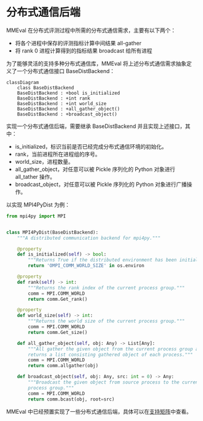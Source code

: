 # 分布式通信后端

MMEval 在分布式评测过程中所需的分布式通信需求，主要有以下两个：

- 将各个进程中保存的评测指标计算中间结果 all-gather
- 将 rank 0 进程计算得到的指标结果 broadcast 给所有进程

为了能够灵活的支持多种分布式通信库，MMEval 将上述分布式通信需求抽象定义了一个分布式通信接口 BaseDistBackend：

```{mermaid}
classDiagram
    class BaseDistBackend
    BaseDistBackend : +bool is_initialized
    BaseDistBackend : +int rank
    BaseDistBackend : +int world_size
    BaseDistBackend : +all_gather_object()
    BaseDistBackend : +broadcast_object()
```

实现一个分布式通信后端，需要继承 BaseDistBackend 并且实现上述接口，其中：

- is_initialized，标识当前是否已经完成分布式通信环境的初始化。
- rank，当前进程所在进程组的序号。
- world_size，进程数量。
- all_gather_object，对任意可以被 Pickle 序列化的 Python 对象进行 all_tather 操作。
- broadcast_object，对任意可以被 Pickle 序列化的 Python 对象进行广播操作。

以实现 MPI4PyDist 为例：

```python
from mpi4py import MPI


class MPI4PyDist(BaseDistBackend):
    """A distributed communication backend for mpi4py."""

    @property
    def is_initialized(self) -> bool:
        """Returns True if the distributed environment has been initialized."""
        return 'OMPI_COMM_WORLD_SIZE' in os.environ

    @property
    def rank(self) -> int:
        """Returns the rank index of the current process group."""
        comm = MPI.COMM_WORLD
        return comm.Get_rank()

    @property
    def world_size(self) -> int:
        """Returns the world size of the current process group."""
        comm = MPI.COMM_WORLD
        return comm.Get_size()

    def all_gather_object(self, obj: Any) -> List[Any]:
        """All gather the given object from the current process group and
        returns a list consisting gathered object of each process."""
        comm = MPI.COMM_WORLD
        return comm.allgather(obj)

    def broadcast_object(self, obj: Any, src: int = 0) -> Any:
        """Broadcast the given object from source process to the current
        process group."""
        comm = MPI.COMM_WORLD
        return comm.bcast(obj, root=src)
```

MMEval 中已经预置实现了一些分布式通信后端，具体可以在[支持矩阵](../get_started/support_matrix.md)中查看。
